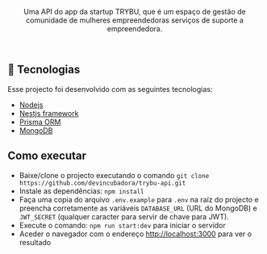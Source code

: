 <p align="center">
Uma API do app da startup TRYBU, que é um espaço de gestão de comunidade de mulheres empreendedoras serviços de suporte a empreendedora.
</p>

<br>

## 🚀 Tecnologias

Esse projecto foi desenvolvido com as seguintes tecnologias:

- [Nodejs](https://nodejs.org/)
- [Nestjs framework](https://nestjs.com/)
- [Prisma ORM](https://www.prisma.io/)
- [MongoDB](mongodb.com)

## Como executar

- Baixe/clone o projecto executando o comando `git clone https://github.com/devincubadora/trybu-api.git`
- Instale as dependências: `npm install`
- Faça uma copia do arquivo `.env.example` para `.env` na raíz do projecto e preencha corretamente as variáveis `DATABASE_URL` (URL do MongoDB) e `JWT_SECRET` (qualquer caracter para servir de chave para JWT).
- Execute o comando: `npm run start:dev` para iniciar o servidor
- Aceder o navegador com o endereço [http://localhost:3000](http://localhost:3000) para ver o resultado
